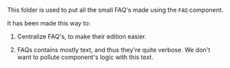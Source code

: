 This folder is used to put all the small FAQ's made using the `FAQ` component.

It has been made this way to:

1. Centralize FAQ's, to make their edition easier.

2. FAQs contains mostly text, and thus they're quite verbose. We don't want to
   pollute component's logic with this text.
